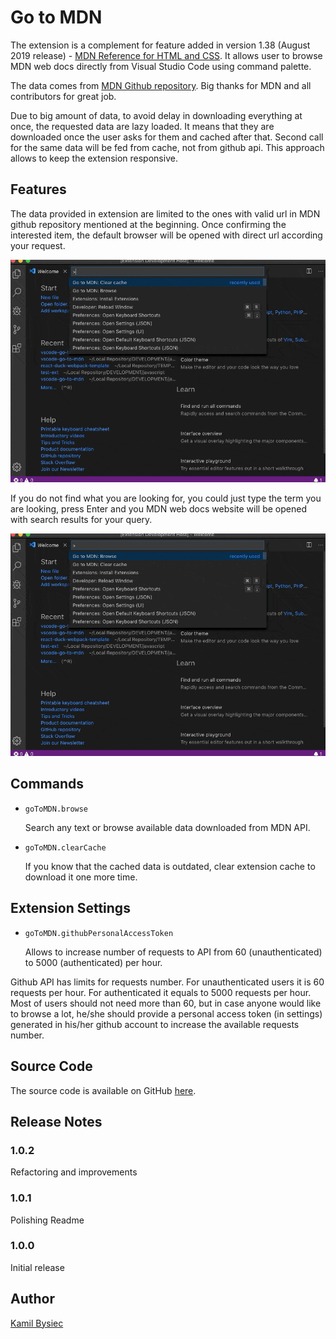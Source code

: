 # Go to MDN

The extension is a complement for feature added in version 1.38 (August 2019 release) - [MDN Reference for HTML and CSS](https://code.visualstudio.com/updates/v1_38#_mdn-reference-for-html-and-css).
It allows user to browse MDN web docs directly from Visual Studio Code using command palette.

The data comes from [MDN Github repository](https://github.com/mdn/browser-compat-data).
Big thanks for MDN and all contributors for great job.

Due to big amount of data, to avoid delay in downloading everything at once, the requested data are lazy loaded.
It means that they are downloaded once the user asks for them and cached after that.
Second call for the same data will be fed from cache, not from github api.
This approach allows to keep the extension responsive.

## Features

The data provided in extension are limited to the ones with valid url in MDN github repository mentioned at the beginning.
Once confirming the interested item, the default browser will be opened with direct url according your request.

![Preview of the browse feature](img/browse.gif)

If you do not find what you are looking for, you could just type the term you are looking, press Enter and you MDN web docs
website will be opened with search results for your query.

![Preview of the search feature](img/search.gif)

## Commands

* `goToMDN.browse`

  Search any text or browse available data downloaded from MDN API.

* `goToMDN.clearCache`

  If you know that the cached data is outdated, clear extension cache to download it one more time.

## Extension Settings

* `goToMDN.githubPersonalAccessToken`

  Allows to increase number of requests to API from 60 (unauthenticated) to 5000 (authenticated) per hour.

Github API has limits for requests number. For unauthenticated users it is 60 requests per hour.
For authenticated it equals to 5000 requests per hour.
Most of users should not need more than 60, but in case anyone would like to browse a lot, he/she should
provide a personal access token (in settings) generated in his/her github account to increase the available
requests number.

## Source Code

The source code is available on GitHub [here](https://github.com/AgilePlayers/vscode-go-to-mdn).

## Release Notes

### 1.0.2

Refactoring and improvements

### 1.0.1

Polishing Readme

### 1.0.0

Initial release

## Author
[Kamil Bysiec](https://github.com/kbysiec)
